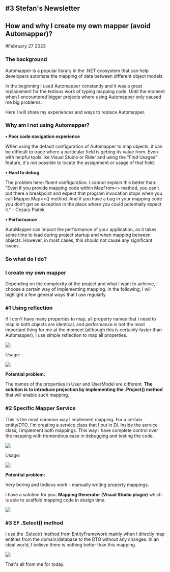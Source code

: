 ## #3 Stefan's Newsletter

## How and why I create my own mapper (avoid Automapper)?

#February 27 2023

### The background

Automapper is a popular library in the .NET ecosystem that can help developers automate the mapping of data between different object models.

  

In the beginning I used Automapper constantly and it was a great replacement for the tedious work of typing mapping code. Until the moment when I encountered bigger projects where using Automapper only caused me big problems.

Here I will share my experiences and ways to replace Automapper.

### Why am I not using Automapper?

**• Poor code navigation experience**

When using the default configuration of Automapper to map objects, it can be difficult to trace where a particular field is getting its value from. Even with helpful tools like Visual Studio or Rider and using the "Find Usages" feature, it's not possible to locate the assignment or usage of that field.

**• Hard to debug**

The problem here: fluent configuration. I cannot explain this better than: "Even if you provide mapping code within MapFrom<> method, you can’t put there a breakpoint and expect that program invocation stops when you call Mapper.Map<>() method. And if you have a bug in your mapping code you don’t get an exception in the place where you could potentially expect it." - Cezary Piatek

**• Performance**

AutoMapper can impact the performance of your application, as it takes some time to load during project startup and when mapping between objects. However, in most cases, this should not cause any significant issues.

### So what do I do?

### I create my own mapper

Depending on the complexity of the project and what I want to achieve, I choose a certain way of implementing mapping. In the following, I will highlight a few general ways that I use regularly.

### #1 Using reflection

If I don't have many properties to map, all property names that I need to map in both objects are identical, and performance is not the most important thing for me at the moment (although this is certainly faster than Automapper), I use simple reflection to map all properties.

  
![](https://stefandjokic.tech/images/blog/newsletter3/mapper-using-relfeciton.png)

Usage:

  
![](https://stefandjokic.tech/images/blog/newsletter3/usage-of-mapper-using-reflection.png)

**Potential problem:**

  

The names of the properties in User and UserModel are different. **The solution is to introduce projection by implementing the .Project() method** that will enable such mapping.

  

### #2 Specific Mapper Service

This is the most common way I implement mapping. For a certain entity/DTO, I'm creating a service class that I put in DI. Inside the service class, I implement both mappings. This way I have complete control over the mapping with tremendous ease in debugging and testing the code.

![](https://stefandjokic.tech/images/blog/newsletter3/custom%20mapper%20serice.png)

Usage:

  
![](https://stefandjokic.tech/images/blog/newsletter3/usage%20custom%20mapper%20service.png)

**Potential problem:**

  

Very boring and tedious work - manually writing property mappings.

  

I have a solution for you: **Mapping Generator (Visual Studio plugin)** which is able to scaffold mapping code in design time.

  
![](https://stefandjokic.tech/images/blog/newsletter3/mappergenerator.gif)

### #3 EF .Select() method

I use the .Select() method from EntityFramework mainly when I directly map entities from the domain/database to the DTO without any changes. In an ideal world, I believe there is nothing better than this mapping.

  
![](https://stefandjokic.tech/images/blog/newsletter3/entity%20framework%20select%20method.png)  

That's all from me for today.

